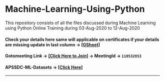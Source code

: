 # Machine-Learning-Using-Python

This repository consists of all the files discussed during Machine Learning using Python Online Training during 03-Aug-2020 to 12-Aug-2020


#### Check your details here same will applicable on certificates if your details are missing update in last column  → [[GSheet]](https://docs.google.com/spreadsheets/d/1lwnOQz9sNPfWSOC6xu_9cN3Nd5RunwIMXovR1NPVhqY/edit?usp=sharing)
#### Gotomeeting Link → [[Click Here to Join]](https://global.gotomeeting.com/join/110532853) → MeetingId → `110532853`

#### APSSDC-ML-Datasets → [[Click Here]](https://github.com/AP-State-Skill-Development-Corporation/Datasets)

******************************

